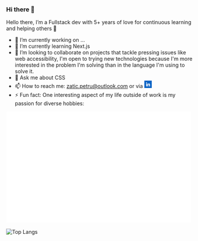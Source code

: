 <link rel="stylesheet" href="https://fonts.googleapis.com/css2?family=Tilt+Neon"></link>
<link rel="stylesheet" href="./css/main.css"></link>

### Hi there 👋

Hello there, I’m a Fullstack dev with 5+ years of love for continuous learning and
helping others 🎉

- 🔭 I’m currently working on ...
- 🌱 I’m currently learning Next.js
- 👯 I’m looking to collaborate on projects that tackle pressing issues like web accessibility, I'm open to trying new technologies because I'm more interested in the problem I'm solving than in the language I'm using to solve it.
- 💬 Ask me about CSS
- 📫 How to reach me: zatic.petru@outlook.com or via <a href="https://www.linkedin.com/in/petru-zatic/"><img width="20" src="image/README/1697010812374.png" alt="LinkedIn"></a>
- ⚡ Fun fact: One interesting aspect of my life outside of work is my passion for diverse hobbies:

<img src="hobbies03.svg" width="500" height="300" alt="Click to see the source">

![Top Langs](https://github-readme-stats.vercel.app/api/top-langs/?username=zaticpetru&layout=compact&theme=dark)
